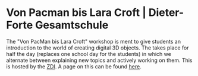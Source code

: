 # Von Pacman bis Lara Croft | Dieter-Forte Gesamtschule

The "Von PacMan bis Lara Croft" workshop is ment to give students an introduction to the world of creating digital 3D objects. The takes place for half the day (replaces one school day for the students) in which we alternate between explaining new topics and actively working on them. This is hosted by the <a href="https://www.mint-duesseldorf.de/">ZDI</a>. A page on this can be found <a href="https://www.mint-duesseldorf.de/pacman-bis-lara-croft/">here</a>.